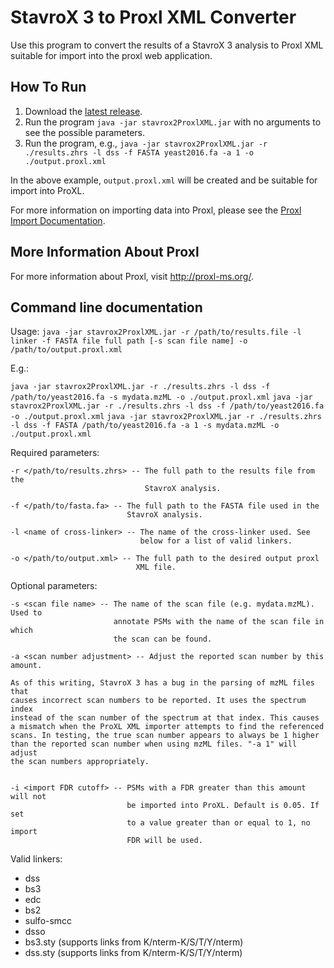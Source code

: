 StavroX 3 to Proxl XML Converter
=============================

Use this program to convert the results of a StavroX 3 analysis to Proxl XML suitable for import into the proxl web application.

How To Run
-------------
1. Download the [latest release](https://github.com/yeastrc/proxl-import-stavrox/releases).
2. Run the program ``java -jar stavrox2ProxlXML.jar`` with no arguments to see the possible parameters.
3. Run the program, e.g., ``java -jar stavrox2ProxlXML.jar -r ./results.zhrs -l dss -f FASTA yeast2016.fa -a 1 -o ./output.proxl.xml``

In the above example, ``output.proxl.xml`` will be created and be suitable for import into ProXL.

For more information on importing data into Proxl, please see the [Proxl Import Documentation](http://proxl-web-app.readthedocs.io/en/latest/using/upload_data.html).

More Information About Proxl
-----------------------------
For more information about Proxl, visit http://proxl-ms.org/.

Command line documentation
---------------------------

Usage: ``java -jar stavrox2ProxlXML.jar -r /path/to/results.file -l linker -f FASTA file full path [-s scan file name] -o /path/to/output.proxl.xml``

E.g.:

 ``java -jar stavrox2ProxlXML.jar -r ./results.zhrs -l dss -f /path/to/yeast2016.fa -s mydata.mzML -o ./output.proxl.xml``
 ``java -jar stavrox2ProxlXML.jar -r ./results.zhrs -l dss -f /path/to/yeast2016.fa -o ./output.proxl.xml``
 ``java -jar stavrox2ProxlXML.jar -r ./results.zhrs -l dss -f FASTA /path/to/yeast2016.fa -a 1 -s mydata.mzML -o ./output.proxl.xml``


Required parameters:

    -r </path/to/results.zhrs> -- The full path to the results file from the
                                  StavroX analysis.
    
    -f </path/to/fasta.fa> -- The full path to the FASTA file used in the
                              StavroX analysis.
    
    -l <name of cross-linker> -- The name of the cross-linker used. See
                                 below for a list of valid linkers.
    
    -o </path/to/output.xml> -- The full path to the desired output proxl
                                XML file.


Optional parameters:

    -s <scan file name> -- The name of the scan file (e.g. mydata.mzML). Used to
                           annotate PSMs with the name of the scan file in which
                           the scan can be found.

	-a <scan number adjustment> -- Adjust the reported scan number by this amount.

	As of this writing, StavroX 3 has a bug in the parsing of mzML files that
	causes incorrect scan numbers to be reported. It uses the spectrum index
	instead of the scan number of the spectrum at that index. This causes
	a mismatch when the ProXL XML importer attempts to find the referenced
	scans. In testing, the true scan number appears to always be 1 higher
	than the reported scan number when using mzML files. "-a 1" will adjust
	the scan numbers appropriately.
	
	
	-i <import FDR cutoff> -- PSMs with a FDR greater than this amount will not
	                          be imported into ProXL. Default is 0.05. If set
	                          to a value greater than or equal to 1, no import
	                          FDR will be used.
	

Valid linkers:
 * dss
 * bs3
 * edc
 * bs2
 * sulfo-smcc
 * dsso
 * bs3.sty (supports links from K/nterm-K/S/T/Y/nterm)
 * dss.sty (supports links from K/nterm-K/S/T/Y/nterm)
